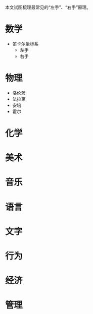 本文试图梳理最常见的“左手”、“右手”原理。

# 数学 #
- 笛卡尔坐标系
  - 左手
  - 右手

# 物理 #
- 洛伦茨
- 法拉第
- 安培
- 霍尔

# 化学 #

# 美术 #

# 音乐 #

# 语言 #

# 文字 #

# 行为 #

# 经济 #

# 管理 #